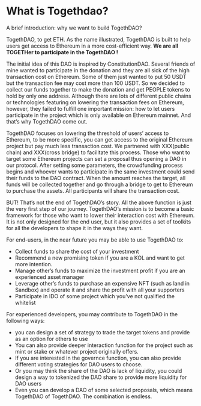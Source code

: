 # What is Togethdao?
A brief introduction: why we want to build TogethDAO?

TogethDAO, to get ETH. As the name illustrated, TogethDAO is built to help users get access to Ethereum in a more cost-efficient way. **We are all TOGETHer to participate in the TogethDAO !**

The initial idea of this DAO is inspired by ConstitutionDAO. Several friends of mine wanted to participate in the donation and they are all sick of the high transaction cost on Ethereum. Some of them just wanted to put 50 USDT but the transaction fee may cost more than 100 USDT. So we decided to collect our funds together to make the donation and get PEOPLE tokens to hold by only one address.
Although there are lots of different public chains or technologies featuring on lowering the transaction fees on Ethereum, however, they failed to fulfill one important mission: how to let users participate in the project which is only available on Ethereum mainnet. And that’s why TogethDAO come out.

TogethDAO focuses on lowering the threshold of users’ access to Ethereum, to be more specific, you can get access to the original Ethereum project but pay much less transaction cost. We partnered with XXX(public chain) and XXX(cross bridge) to facilitate this process. Those who want to target some Ethereum projects can set a proposal thus opening a DAO in our protocol. After setting some parameters, the crowdfunding process begins and whoever wants to participate in the same investment could send their funds to the DAO contract. When the amount reaches the target, all funds will be collected together and go through a bridge to get to Ethereum to purchase the assets. All participants will share the transaction cost.

BUT! That’s not the end of TogethDAO’s story. All the above function is just the very first step of our journey. TogethDAO’s mission is to become a basic framework for those who want to lower their interaction cost with Ethereum. It is not only designed for the end user, but it also provides a set of toolkits for all the developers to shape it in the ways they want.

For end-users, in the near future you may be able to use TogethDAO to:

- Collect funds to share the cost of your investment
- Recommend a new promising token if you are a KOL and want to get more intention.
- Manage other’s funds to maximize the investment profit if you are an experienced asset manager
- Leverage other’s funds to purchase an expensive NFT (such as land in Sandbox) and operate it and share the profit with all your supporters
- Participate in IDO of some project which you’ve not qualified the whitelist

For experienced developers, you may contribute to TogethDAO in the following ways:

- you can design a set of strategy to trade the target tokens and provide as an option for others to use
- You can also provide deeper interaction function for the project such as mint or stake or whatever project originally offers.
- If you are interested in the governce function, you can also provide different voting strategies for DAO users to choose.
- Or you may think the share of the DAO is lack of liquidity, you could design a way to tokenized the DAO share to provide more liquidity for DAO users
- Even you can develop a DAO of some selected proposals, which means TogethDAO of TogethDAO. The combination is endless.
